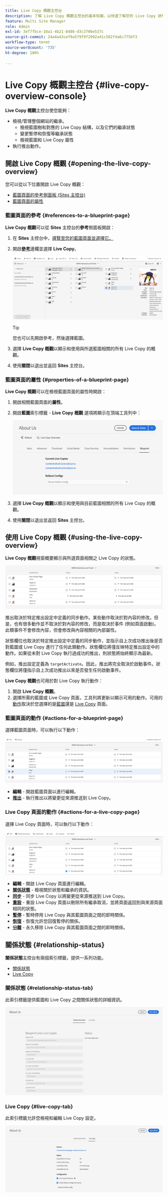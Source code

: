 ```yaml
---
title: Live Copy 概觀主控台
description: 了解 Live Copy 概觀主控台的基本知識，以快速了解您的 Live Copy 狀態，以便同步內容。
feature: Multi Site Manager
role: Admin
exl-id: 3ef7fbce-10a1-4b21-8486-d3c3706e537c
source-git-commit: 24a4a43cef9a579f9f2992a41c582f4a6c775bf3
workflow-type: tm+mt
source-wordcount: '735'
ht-degree: 100%

---
```


# Live Copy 概觀主控台 {#live-copy-overview-console}

**Live Copy 概觀**&#x200B;主控台使您能夠：

* 檢視/管理整個網站的繼承。
   * 檢視藍圖樹和對應的 Live Copy 結構，以及它們的繼承狀態
   * 變更暫停和恢復等繼承狀態
   * 檢視藍圖和 Live Copy 屬性
* 執行推出動作。

## 開啟 Live Copy 概觀 {#opening-the-live-copy-overview}

您可以從以下位置開啟 Live Copy 概觀：

* [藍圖頁面的參考側面板 (Sites 主控台)](#opening-live-copy-overview-references-for-a-blueprint-page)
* [藍圖頁面的屬性](#opening-live-copy-overview-properties-of-a-blueprint-page)

### 藍圖頁面的參考 {#references-to-a-blueprint-page}

**Live Copy 概觀**&#x200B;可以從 **Sites** 主控台的&#x200B;**參考**&#x200B;側面板開啟：

1. 在 **Sites** 主控台中，[導覽至您的藍圖頁面並選擇它。](/help/sites-cloud/authoring/getting-started/basic-handling.md#viewing-and-selecting-resources)
1. 開啟&#x200B;**[參考](/help/sites-cloud/authoring/getting-started/basic-handling.md#references)**&#x200B;邊欄並選擇 **Live Copy**。

   ![來自參考邊欄的 Live Copy](../assets/live-copy-references.png)

   >[!TIP]
   >
   >您也可以先開啟參考，然後選擇藍圖。

1. 選擇 **Live Copy 概觀**&#x200B;以顯示和使用與所選藍圖相關的所有 Live Copy 的概觀。
1. 使用&#x200B;**關閉**&#x200B;以退出並返回 **Sites** 主控台。

### 藍圖頁面的屬性 {#properties-of-a-blueprint-page}

**Live Copy 概觀**&#x200B;可以在檢視藍圖頁面的屬性時開啟：

1. 開啟相關藍圖頁面的&#x200B;**屬性**。
1. 開啟&#x200B;**藍圖**&#x200B;索引標籤 - **Live Copy 概觀** 選項將顯示在頂端工具列中：

   ![藍圖屬性索引標籤](../assets/live-copy-blueprint-tab.png)

1. 選擇 **Live Copy 概觀**&#x200B;以顯示和使用與目前藍圖相關的所有 Live Copy 的概觀。

1. 使用&#x200B;**關閉**&#x200B;以退出並返回 **Sites** 主控台。

## 使用 Live Copy 概觀 {#using-the-live-copy-overview}

**Live Copy 概觀**&#x200B;視窗概要顯示與所選頁面相關之 Live Copy 的狀態。

![Live Copy 概觀視窗](../assets/live-copy-overview.png)

推出取決於特定推出設定中定義的同步動作。某些動作取決於對內容的修改。但是，也有很多動作並不取決於對內容的修改，而是取決於事件 (例如頁面啟動)。此類事件不會修改內容，但會修改與內容相關的內部屬性。

狀態欄位也取決於特定推出設定中定義的同步動作，並指示自上次成功推出後是否對藍圖或 Live Copy 進行了任何此類動作。狀態欄位將僅反映特定推出設定中的動作。如果從未對 Live Copy 執行過成功的推出，則狀態將始終顯示為最新。

例如，推出設定定義為 `targetActivate`。因此，推出將完全取決於啟動事件。狀態欄位將僅指示自上次成功推出以來是否發生任何啟動事件。

**Live Copy 概觀**&#x200B;也可用於對 Live Copy 執行動作：

1. 開啟 **Live Copy 概觀**。
1. 選擇所需的藍圖或 Live Copy 頁面，工具列將更新以顯示可用的動作。可用的[動作](overview.md#terms-used)取決於您選擇的是[藍圖](#actions-for-a-blueprint-page)還是 [Live Copy](#actions-for-a-live-copy-page) 頁面。

### 藍圖頁面的動作 {#actions-for-a-blueprint-page}

選擇藍圖頁面時，可以執行以下動作：

![藍圖的 Live Copy 概觀動作](../assets/live-copy-overview-actions-blueprint.png)

* **編輯** - 開啟藍圖頁面以進行編輯。
* **[推出](overview.md#rollout-and-synchronize)** - 執行推出以將變更從來源推送到 Live Copy。

### Live Copy 頁面的動作 {#actions-for-a-live-copy-page}

選擇 Live Copy 頁面時，可以執行以下動作：

![Live Copy 的 Live Copy 概觀動作](../assets/live-copy-overview-actions.png)

* **編輯** - 開啟 Live Copy 頁面進行編輯。
* **[關係狀態](#relationship-status)** - 檢視關於狀態和繼承的資訊。
* **[同步](overview.md#rollout-and-synchronize)** - 同步 Live Copy 以將變更從來源推送到 Live Copy。
* **[重設](creating-live-copies.md#resetting-a-live-copy-page)** - 重設 Live Copy 頁面以刪除所有繼承取消，並將頁面返回到與來源頁面相同的狀態。
* **[暫停](overview.md#suspending-and-cancelling-inheritance-and-synchronization)** - 暫時停用 Live Copy 與其藍圖頁面之間的即時關係。
* **[恢復](creating-live-copies.md#resuming-inheritance-for-a-page)** - 恢復允許您回復暫停的關係。
* **[分離](overview.md#detaching-a-live-copy)** - 永久移除 Live Copy 與其藍圖頁面之間的即時關係。

## 關係狀態 {#relationship-status}

**關係狀態**&#x200B;主控台有兩個索引標籤，提供一系列功能。

* [關係狀態](#relationship-status-tab)
* [Live Copy](#live-copy-tab)

### 關係狀態 {#relationship-status-tab}

此索引標籤提供藍圖和 Live Copy 之間關係狀態的詳細資訊。

![關係狀態索引標籤](../assets/live-copy-relationship-status.png)

### Live Copy {#live-copy-tab}

此索引標籤允許您檢視和編輯 Live Copy 設定。

![Live Copy 索引標籤](../assets/live-copy-relationship-status-live-copy.png)
